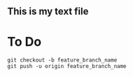 ## This is my text file

# To Do

```
git checkout -b feature_branch_name 
git push -u origin feature_branch_name 
```